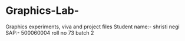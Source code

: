 # Graphics-Lab-
Graphics experiments, viva and project files
Student name:- shristi negi
SAP:- 500060004
roll no 73
batch 2
